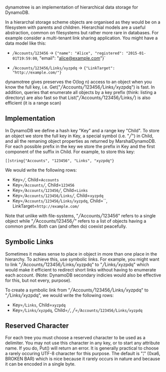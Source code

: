 dynamotree is an implementation of hierarchical data storage for DynamoDB.

In a hierarchal storage scheme objects are organised as they would be on a
filesystem with parents and children. Hierarchial models are a useful
abstraction, common on filesystems but rather more rare in databases.
For example consider a multi-tenant link sharing application. You might have
a data model like this:

 - `╱Accounts╱123456` -> `{"name": "Alice", "registered": "2015-01-01T19:59:00`, "email": "alice@example.com"}`

 - `╱Accounts╱123456╱Links╱xyzpdq` -> `{"LinkTarget": "http://example.com/"}`

dynamotree gives preserves the O(log n) access to an object when you know the
full key, i.e. Get("╱Accounts╱123456╱Links╱xyzpdq") is fast. In addition,
queries that enumerate all objects by a key prefix (think: listing a directory)
are also fast so that List("╱Accounts╱123456╱Links╱) is also efficient (it is
a range scan)

## Implementation

In DynamoDB we define a hash key "Key" and a range key "Child". To store an object we store the full key in Key, a special symbol (i.e. "╱") in Child, and all the remaning object properties as returned by MarshalDynamoDB. For each possible prefix in the key we store the prefix in Key and the first component
of the suffix in Child. For example, to store this key:

    []string{"Accounts", "123456", "Links", "xyzpdq"}

We would write the following rows:

 - Key=`╱`, Child=`Accounts`
 - Key=`╱Accounts╱`, Child=`123456`
 - Key=`╱Accounts╱123456╱`, Child=`Links`
 - Key=`╱Accounts╱123456╱Links╱`, Child=`xyzpdq`
 - Key=`╱Accounts╱123456╱Links╱xyzpdq`, Child=``, LinkTarget=`http://example.com/`

Note that unlike with file-systems, "╱Accounts╱123456" refers to a single object while "╱Accounts/123456╱" refers to a list of objects having a common prefix. Both can (and often do) coexist peacefully. 

## Symbolic Links

Sometimes it makes sense to place in object in more than one place in the hierarchy. To achieve this, use symbolic links. For example, you might want to link "╱Accounts╱123456╱Links╱xyzpdq" to "╱Links╱xyzpdq" which would make it efficient to redirect short links without having to enumerate each account. (Note: DynamoDB secondary indicies would also be effective for this, but not every, purpose).

To create a symbolic link from "╱Accounts╱123456╱Links╱xyzpdq" to "╱Links╱xyzpdq", we would write the following rows:

 - Key=`╱Links`, Child=`xyzpdq`
 - Key=`╱Links╱xyzpdq`, Child=`╱`, ╱=`╱Accounts╱123456╱Links╱xyzpdq`

## Reserved Character

For each tree you must choose a reserved character to be used as a delimiter. You may not use this character in any key, or to start any attribute name. If you do, Put() will return an error. It is generally practical to choose a rarely occuring UTF-8 character for this purpose. The default is "¦" (0xa6, BROKEN BAR) which is nice because it rarely occurs in nature and because it can be encoded in a single byte.
